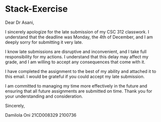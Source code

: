 # Stack-Exercise

Dear Dr Asani,

I sincerely apologize for the late submission of my CSC 312 classwork. I understand that the deadline was Monday, the 4th of December, and I am deeply sorry for submitting it very late.

I know late submissions are disruptive and inconvenient, and I take full responsibility for my actions. I understand that this delay may affect my grade, and I am willing to accept any consequences that come with it.

I have completed the assignment to the best of my ability and attached it to this email. I would be grateful if you could accept my late submission.

I am committed to managing my time more effectively in the future and ensuring that all future assignments are submitted on time. Thank you for your understanding and consideration.

Sincerely,

Damilola Oni
21CD008329
2100736
